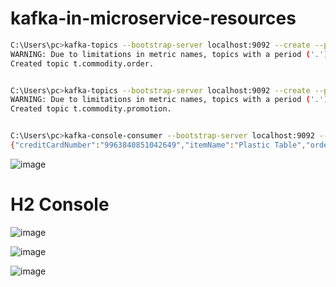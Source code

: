 # kafka-in-microservice-resources


```sh
C:\Users\pc>kafka-topics --bootstrap-server localhost:9092 --create --partitions 1 --replication-factor 1 --topic t.commodity.order
WARNING: Due to limitations in metric names, topics with a period ('.') or underscore ('_') could collide. To avoid issues it is best to use either, but not both.
Created topic t.commodity.order.


C:\Users\pc>kafka-topics --bootstrap-server localhost:9092 --create --partitions 1 --replication-factor 1 --topic t.commodity.promotion
WARNING: Due to limitations in metric names, topics with a period ('.') or underscore ('_') could collide. To avoid issues it is best to use either, but not both.
Created topic t.commodity.promotion.


C:\Users\pc>kafka-console-consumer --bootstrap-server localhost:9092 --topic t.commodity.order --from-beginning
{"creditCardNumber":"9963840851042649","itemName":"Plastic Table","orderDateTime":"2021-11-20 23:55:54","orderLocation":"Jersey","orderNumber":"LTDZO7IK","price":548,"quantity":895}
```

![image](https://user-images.githubusercontent.com/54174687/142736549-3731f2a1-bebb-43a1-b0bf-7e1e34e20257.png)

# H2 Console

![image](https://user-images.githubusercontent.com/54174687/142737212-f38784a2-951a-4995-88cd-ac07d559b684.png)

![image](https://user-images.githubusercontent.com/54174687/142737220-677c5aaa-d022-4af3-9eea-1449fdc2765a.png)

![image](https://user-images.githubusercontent.com/54174687/142737225-1414d025-a65d-401d-a2c6-824cb23bf93e.png)

